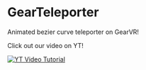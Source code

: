 # GearTeleporter
Animated bezier curve teleporter on GearVR!

 Click out our video on YT!
 
[![YT Video Tutorial](tele.gif?raw=true "Title")](https://www.youtube.com/watch?v=DRzGEHZKeic)
